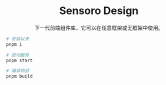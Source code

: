 <h1 align="center">Sensoro Design</h1>

<div align="center">

下一代前端组件库，它可以在任意框架或无框架中使用。

</div>

```sh
# 安装以来
pnpm i

# 启动服务
pnpm start

# 编译项目
pnpm build
```

